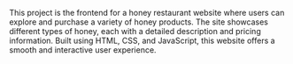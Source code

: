 This project is the frontend for a honey restaurant website where users can explore and purchase a variety of honey products.
The site showcases different types of honey, each with a detailed description and pricing information. 
Built using HTML, CSS, and JavaScript, this website offers a smooth and interactive user experience.